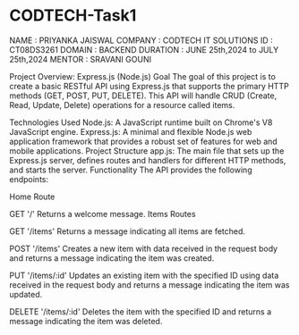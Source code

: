 # CODTECH-Task1

NAME : PRIYANKA JAISWAL
COMPANY : CODTECH IT SOLUTIONS
ID : CT08DS3261
DOMAIN : BACKEND
DURATION : JUNE 25th,2024 to JULY 25th,2024
MENTOR : SRAVANI GOUNI


Project Overview: Express.js (Node.js)
Goal
The goal of this project is to create a basic RESTful API using Express.js that supports the primary HTTP methods (GET, POST, PUT, DELETE). This API will handle CRUD (Create, Read, Update, Delete) operations for a resource called items.

Technologies Used
Node.js: A JavaScript runtime built on Chrome's V8 JavaScript engine.
Express.js: A minimal and flexible Node.js web application framework that provides a robust set of features for web and mobile applications.
Project Structure
app.js: The main file that sets up the Express.js server, defines routes and handlers for different HTTP methods, and starts the server.
Functionality
The API provides the following endpoints:

Home Route

GET '/'
Returns a welcome message.
Items Routes

GET '/items'
Returns a message indicating all items are fetched.

POST '/items'
Creates a new item with data received in the request body and returns a message indicating the item was created.

PUT '/items/:id'
Updates an existing item with the specified ID using data received in the request body and returns a message indicating the item was updated.

DELETE '/items/:id'
Deletes the item with the specified ID and returns a message indicating the item was deleted.
